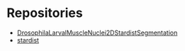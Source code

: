 # Repositories
- [DrosophilaLarvalMuscleNuclei2DStardistSegmentation](https://github.com/lisambrster/DrosophilaLarvalMuscleNuclei2DStardistSegmentation)
- [stardist](https://github.com/stardist/stardist) 

